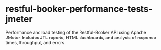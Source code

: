 # restful-booker-performance-tests-jmeter
Performance and load testing of the Restful-Booker API using Apache JMeter. Includes JTL reports, HTML dashboards, and analysis of response times, throughput, and errors.

